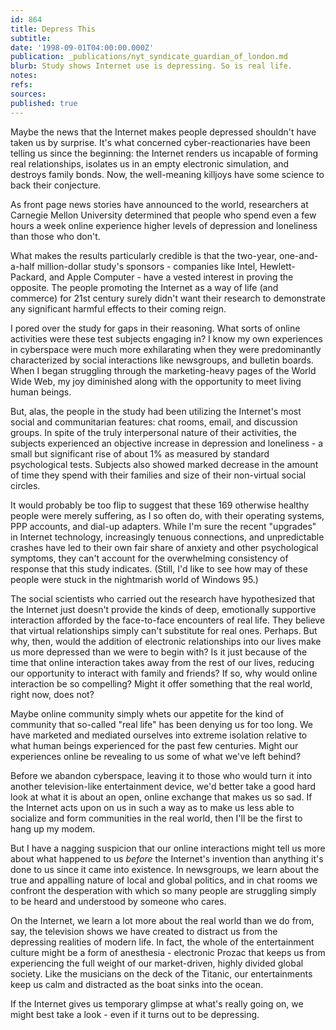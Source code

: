 ```yaml
---
id: 864
title: Depress This
subtitle: 
date: '1998-09-01T04:00:00.000Z'
publication: _publications/nyt_syndicate_guardian_of_london.md
blurb: Study shows Internet use is depressing. So is real life.
notes: 
refs: 
sources: 
published: true
---
```

Maybe the news that the Internet makes people depressed shouldn't have taken us by surprise. It's what concerned cyber-reactionaries have been telling us since the beginning: the Internet renders us incapable of forming real relationships, isolates us in an empty electronic simulation, and destroys family bonds. Now, the well-meaning killjoys have some science to back their conjecture.

As front page news stories have announced to the world, researchers at Carnegie Mellon University determined that people who spend even a few hours a week online experience higher levels of depression and loneliness than those who don't.

What makes the results particularly credible is that the two-year, one-and-a-half million-dollar study's sponsors - companies like Intel, Hewlett-Packard, and Apple Computer - have a vested interest in proving the opposite. The people promoting the Internet as a way of life (and commerce) for 21st century surely didn't want their research to demonstrate any significant harmful effects to their coming reign.

I pored over the study for gaps in their reasoning. What sorts of online activities were these test subjects engaging in? I know my own experiences in cyberspace were much more exhilarating when they were predominantly characterized by social interactions like newsgroups, and bulletin boards. When I began struggling through the marketing-heavy pages of the World Wide Web, my joy diminished along with the opportunity to meet living human beings.

But, alas, the people in the study had been utilizing the Internet's most social and communitarian features: chat rooms, email, and discussion groups. In spite of the truly interpersonal nature of their activities, the subjects experienced an objective increase in depression and loneliness - a small but significant rise of about 1% as measured by standard psychological tests. Subjects also showed marked decrease in the amount of time they spend with their families and size of their non-virtual social circles.

It would probably be too flip to suggest that these 169 otherwise healthy people were merely suffering, as I so often do, with their operating systems, PPP accounts, and dial-up adapters. While I'm sure the recent "upgrades" in Internet technology, increasingly tenuous connections, and unpredictable crashes have led to their own fair share of anxiety and other psychological symptoms, they can't account for the overwhelming consistency of response that this study indicates. (Still, I'd like to see how may of these people were stuck in the nightmarish world of Windows 95.)

The social scientists who carried out the research have hypothesized that the Internet just doesn't provide the kinds of deep, emotionally supportive interaction afforded by the face-to-face encounters of real life. They believe that virtual relationships simply can't substitute for real ones. Perhaps. But why, then, would the addition of electronic relationships into our lives make us more depressed than we were to begin with? Is it just because of the time that online interaction takes away from the rest of our lives, reducing our opportunity to interact with family and friends? If so, why would online interaction be so compelling? Might it offer something that the real world, right now, does not?

Maybe online community simply whets our appetite for the kind of community that so-called "real life" has been denying us for too long. We have marketed and mediated ourselves into extreme isolation relative to what human beings experienced for the past few centuries. Might our experiences online be revealing to us some of what we've left behind?

Before we abandon cyberspace, leaving it to those who would turn it into another television-like entertainment device, we'd better take a good hard look at what it is about an open, online exchange that makes us so sad. If the Internet acts upon on us in such a way as to make us less able to socialize and form communities in the real world, then I'll be the first to hang up my modem.

But I have a nagging suspicion that our online interactions might tell us more about what happened to us *before* the Internet's invention than anything it's done to us since it came into existence. In newsgroups, we learn about the true and appalling nature of local and global politics, and in chat rooms we confront the desperation with which so many people are struggling simply to be heard and understood by someone who cares.

On the Internet, we learn a lot more about the real world than we do from, say, the television shows we have created to distract us from the depressing realities of modern life. In fact, the whole of the entertainment culture might be a form of anesthesia - electronic Prozac that keeps us from experiencing the full weight of our market-driven, highly divided global society. Like the musicians on the deck of the Titanic, our entertainments keep us calm and distracted as the boat sinks into the ocean.

If the Internet gives us temporary glimpse at what's really going on, we might best take a look - even if it turns out to be depressing.
